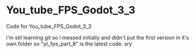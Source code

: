 # You_tube_FPS_Godot_3_3
Code for You_tube_FPS_Godot_3_3

i'm stil learning git so i messed initially and didn't put the first version in it's own folder so "yt_fps_part_8" is the latest code.  sry
